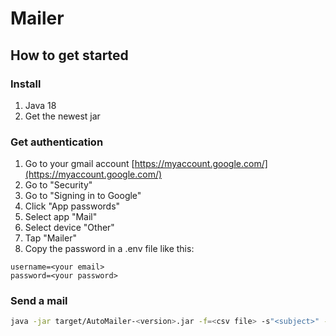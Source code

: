 # Mailer

## How to get started

### Install

1. Java 18
2. Get the newest jar

### Get authentication

1. Go to your gmail account [https://myaccount.google.com/](https://myaccount.google.com/)
2. Go to "Security"
3. Go to "Signing in to Google"
4. Click "App passwords"
5. Select app "Mail"
6. Select device "Other"
7. Tap "Mailer"
8. Copy the password in a .env file like this:

  ```properties
  username=<your email>
  password=<your password>
  ```

### Send a mail



  ```bash
 java -jar target/AutoMailer-<version>.jar -f=<csv file> -s"<subject>" -a=<attachemet>,<attachemet>,...
 ```
 